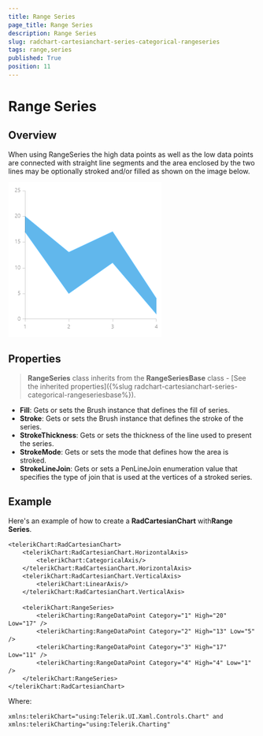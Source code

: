 ```yaml
---
title: Range Series
page_title: Range Series
description: Range Series
slug: radchart-cartesianchart-series-categorical-rangeseries
tags: range,series
published: True
position: 11
---
```


# Range Series

## Overview

When using RangeSeries the high data points as well as the low data points are connected with straight line segments and the area enclosed by the two lines may be optionally stroked and/or filled as shown on the image below.

![Range Series](images/RangeSeries.png)

## Properties

>**RangeSeries** class inherits from the **RangeSeriesBase** class -
[See the inherited properties]({%slug radchart-cartesianchart-series-categorical-rangeseriesbase%}).

* **Fill**: Gets or sets the Brush instance that defines the fill of series.
* **Stroke**: Gets or sets the Brush instance that defines the stroke of the series.
* **StrokeThickness**: Gets or sets the thickness of the line used to present the series.
* **StrokeMode**: Gets or sets the mode that defines how the area is stroked.
* **StrokeLineJoin**: Gets or sets a PenLineJoin enumeration value that specifies the type of join that is used at the vertices of a stroked series.

## Example

Here's an example of how to create a **RadCartesianChart** with**Range Series**.

	<telerikChart:RadCartesianChart>
	    <telerikChart:RadCartesianChart.HorizontalAxis>
	        <telerikChart:CategoricalAxis/>
	    </telerikChart:RadCartesianChart.HorizontalAxis>
	    <telerikChart:RadCartesianChart.VerticalAxis>
	        <telerikChart:LinearAxis/>
	    </telerikChart:RadCartesianChart.VerticalAxis>
	
	    <telerikChart:RangeSeries>
	        <telerikCharting:RangeDataPoint Category="1" High="20" Low="17" />
	        <telerikCharting:RangeDataPoint Category="2" High="13" Low="5" />
	        <telerikCharting:RangeDataPoint Category="3" High="17" Low="11" />
	        <telerikCharting:RangeDataPoint Category="4" High="4" Low="1" />
	    </telerikChart:RangeSeries>
	</telerikChart:RadCartesianChart>

Where:

	xmlns:telerikChart="using:Telerik.UI.Xaml.Controls.Chart" and
	xmlns:telerikCharting="using:Telerik.Charting"